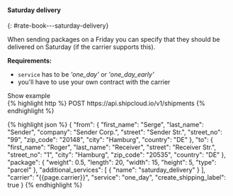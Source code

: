 #### Saturday delivery
{: #rate-book---saturday-delivery}

When sending packages on a Friday you can specify that they should be delivered on Saturday (if
the carrier supports this).

__Requirements:__

- `service` has to be _'one_day'_ or _'one_day_early'_
- you'll have to use your own contract with the carrier

<a class="btn btn-primary" type="button" data-toggle="collapse" data-target="#{{include.carrier_interface}}_saturday_delivery_togglebox_collapsable" aria-expanded="false" aria-controls="collapseExample">
  Show example
</a>

<div id="{{include.carrier_interface}}_saturday_delivery_togglebox_collapsable" class="panel-collapse collapse">
<div class="well">
{% highlight http %}
POST https://api.shipcloud.io/v1/shipments
{% endhighlight %}

{% highlight json %}
{
  "from": {
    "first_name": "Serge",
    "last_name": "Sender",
    "company": "Sender Corp.",
    "street": "Sender Str.",
    "street_no": "99",
    "zip_code": "20148",
    "city": "Hamburg",
    "country": "DE"
  },
  "to": {
    "first_name": "Roger",
    "last_name": "Receiver",
    "street": "Receiver Str.",
    "street_no": "1",
    "city": "Hamburg",
    "zip_code": "20535",
    "country": "DE"
  },
  "package": {
    "weight": 0.5,
    "length": 20,
    "width": 15,
    "height": 5,
    "type": "parcel"
  },
  "additional_services": [
    {
      "name": "saturday_delivery"
    }
  ],
  "carrier": "{{page.carrier}}",
  "service": "one_day",
  "create_shipping_label": true
}
{% endhighlight %}
</div>
</div>
